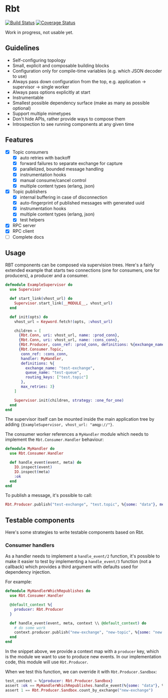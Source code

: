 # Rbt

[![Build Status](https://travis-ci.org/cloud8421/rbt.svg?branch=master)](https://travis-ci.org/cloud8421/rbt)
[![Coverage Status](https://coveralls.io/repos/github/cloud8421/rbt/badge.svg?branch=coverage)](https://coveralls.io/github/cloud8421/rbt?branch=coverage)

Work in progress, not usable yet.

## Guidelines

- Self-configuring topology
- Small, explicit and composable building blocks
- Configuration only for compile-time variables (e.g. which JSON decoder to use)
- Always pass down configuration from the top, e.g. application -> supervisor -> single worker
- Always pass options explicitly at start
- Instrumentable
- Smallest possible dependency surface (make as many as possible optional)
- Support multiple mimetypes
- Don't hide APIs, rather provide ways to compose them
- Introspection to see running components at any given time

## Features

- [x] Topic consumers
  - [x] auto retries with backoff
  - [x] forward failures to separate exchange for capture
  - [x] parallelized, bounded message handling
  - [x] instrumentation hooks
  - [x] manual consume/cancel control
  - [x] multiple content types (erlang, json)
- [x] Topic publishers
  - [x] internal buffering in case of disconnection
  - [x] auto-fingerprint of published messages with generated uuid
  - [x] instrumentation hooks
  - [x] multiple content types (erlang, json)
  - [x] test helpers
- [x] RPC server
- [x] RPC client
- [ ] Complete docs

## Usage

RBT components can be composed via supervision trees. Here's a fairly extended example that starts two connections (one for consumers, one for producers), a producer and a consumer.

```elixir
defmodule ExampleSupervisor do
  use Supervisor

  def start_link(vhost_url) do
    Supervisor.start_link(__MODULE__, vhost_url)
  end

  def init(opts) do
    vhost_url = Keyword.fetch!(opts, :vhost_url)

    children = [
      {Rbt.Conn, uri: vhost_url, name: :prod_conn},
      {Rbt.Conn, uri: vhost_url, name: :cons_conn},
      {Rbt.Producer, conn_ref: :prod_conn, definitions: %{exchange_name: "test-exchange"}},
      {Rbt.Consumer.Topic,
       conn_ref: :cons_conn,
       handler: MyHandler,
       definitions: %{
         exchange_name: "test-exchange",
         queue_name: "test-queue",
         routing_keys: ["test.topic"]
       },
       max_retries: 3}
    ]

    Supervisor.init(children, strategy: :one_for_one)
  end
end
```

The supervisor itself can be mounted inside the main application tree by adding `{ExampleSupervisor, vhost_url: "amqp://"}`.

The consumer worker references a `MyHandler` module which needs to implement the `Rbt.Consumer.Handler` behaviour:

```elixir
defmodule MyHandler do
  use Rbt.Consumer.Handler

  def handle_event(event, meta) do
    IO.inspect(event)
    IO.inspect(meta)
    :ok
  end
end
```

To publish a message, it's possible to call:

```elixir
Rbt.Producer.publish("test-exchange", "test.topic", %{some: "data"}, message_id: "my-client-id")
```

## Testable components

Here's some strategies to write testable components based on Rbt.

### Consumer handlers

As a handler needs to implement a `handle_event/2` function, it's possible to make it easier to test by implementing a `handle_event/3` function (not a callback) which provides a third argument with defaults used for dependency injection.

For example:

```elixir
defmodule MyHandlerWhichRepublishes do
  use Rbt.Consumer.Handler

  @default_context %{
    producer: Rbt.Producer
  }

  def handle_event(event, meta, context \\ @default_context) do
    # do some work
    context.producer.publish("new-exchange", "new-topic", %{some: "new data"})
  end
end
```

In the snippet above, we provide a context map with a `producer` key, which is the module we want to use to produce new events. In our implementation
code, this module will use `Rbt.Producer`.

When we test this function, we can override it with `Rbt.Producer.Sandbox`:

```elixir
test_context = %{producer: Rbt.Producer.Sandbox}
assert :ok == MyHandlerWhichRepublishes.handle_event(%{some: "data"}, %{}, test_context)
assert 1 == Rbt.Producer.Sandbox.count_by_exchange("new-exchange")
```
